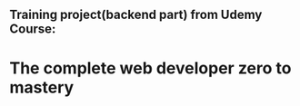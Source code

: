 ## Training project(backend part) from Udemy Course: 

# The complete web developer zero to mastery

